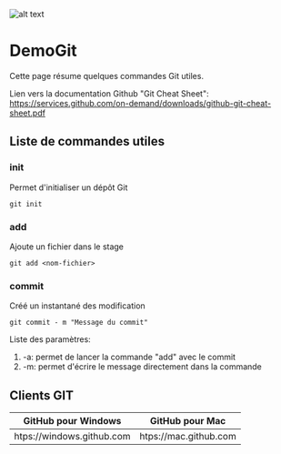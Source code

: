 ![alt text](https://cdn-images-1.medium.com/max/1397/1*yGFvyglXcEt-ZOV3IWQTdw.jpeg "Logo Git")

# DemoGit

Cette page résume quelques commandes Git utiles.

Lien vers la documentation Github "Git Cheat Sheet": https://services.github.com/on-demand/downloads/github-git-cheat-sheet.pdf 

## Liste de commandes utiles

### init
Permet d'initialiser un dépôt Git
```
git init
```
### add
Ajoute un fichier dans le stage
```
git add <nom-fichier>
```
### commit
Créé un instantané des modification
```
git commit - m "Message du commit"
```
Liste des paramètres:
1. -a: permet de lancer la commande "add" avec le commit
2. -m: permet d'écrire le message directement dans la commande

## Clients GIT
GitHub pour Windows | GitHub pour Mac
--- | ---
htps://windows.github.com | htps://mac.github.com
